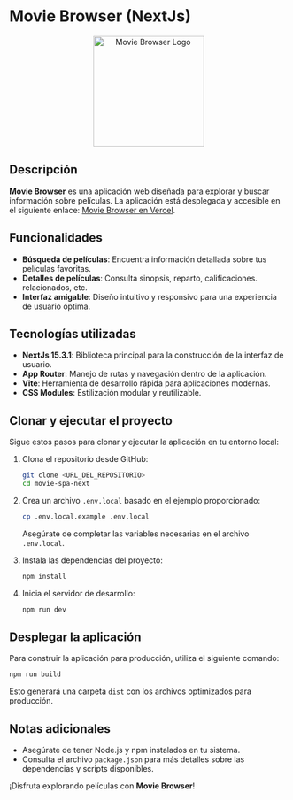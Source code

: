 # Movie Browser (NextJs)

<div style="text-align: center;">
    <img src="/src/assets/logo.svg" alt="Movie Browser Logo" width="200" />
</div>

## Descripción

**Movie Browser** es una aplicación web diseñada para explorar y buscar información sobre películas. La aplicación está desplegada y accesible en el siguiente enlace: [Movie Browser en Vercel](https://movie-spa-next-movie-browser.vercel.app/).

## Funcionalidades

- **Búsqueda de películas**: Encuentra información detallada sobre tus películas favoritas.
- **Detalles de películas**: Consulta sinopsis, reparto, calificaciones. relacionados, etc.
- **Interfaz amigable**: Diseño intuitivo y responsivo para una experiencia de usuario óptima.

## Tecnologías utilizadas

- **NextJs 15.3.1**: Biblioteca principal para la construcción de la interfaz de usuario.
- **App Router**: Manejo de rutas y navegación dentro de la aplicación.
- **Vite**: Herramienta de desarrollo rápida para aplicaciones modernas.
- **CSS Modules**: Estilización modular y reutilizable.

## Clonar y ejecutar el proyecto

Sigue estos pasos para clonar y ejecutar la aplicación en tu entorno local:

1. Clona el repositorio desde GitHub:
    ```bash
    git clone <URL_DEL_REPOSITORIO>
    cd movie-spa-next
    ```

2. Crea un archivo `.env.local` basado en el ejemplo proporcionado:
    ```bash
    cp .env.local.example .env.local
    ```
    Asegúrate de completar las variables necesarias en el archivo `.env.local`.

3. Instala las dependencias del proyecto:
    ```bash
    npm install
    ```

4. Inicia el servidor de desarrollo:
    ```bash
    npm run dev
    ```

## Desplegar la aplicación

Para construir la aplicación para producción, utiliza el siguiente comando:
```bash
npm run build
```

Esto generará una carpeta `dist` con los archivos optimizados para producción.

## Notas adicionales

- Asegúrate de tener Node.js y npm instalados en tu sistema.
- Consulta el archivo `package.json` para más detalles sobre las dependencias y scripts disponibles.

¡Disfruta explorando películas con **Movie Browser**!  
